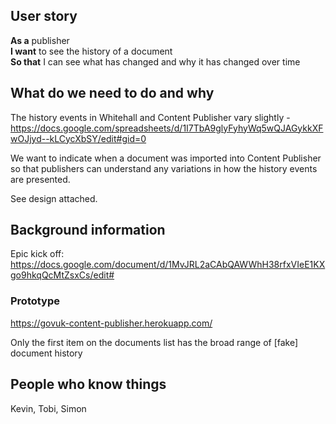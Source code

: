 ## User story
**As a** publisher   
**I want** to see the history of a document   
**So that** I can see what has changed and why it has changed over time   

## What do we need to do and why
The history events in Whitehall and Content Publisher vary slightly - https://docs.google.com/spreadsheets/d/1I7TbA9glyFyhyWq5wQJAGykkXFwOJjyd--kLCycXbSY/edit#gid=0

We want to indicate when a document was imported into Content Publisher so that publishers can understand any variations in how the history events are presented.

See design attached.

## Background information
Epic kick off: https://docs.google.com/document/d/1MvJRL2aCAbQAWWhH38rfxVIeE1KXgo9hkqQcMtZsxCs/edit#

### Prototype
https://govuk-content-publisher.herokuapp.com/

Only the first item on the documents list has the broad range of [fake] document history

## People who know things
Kevin, Tobi, Simon
